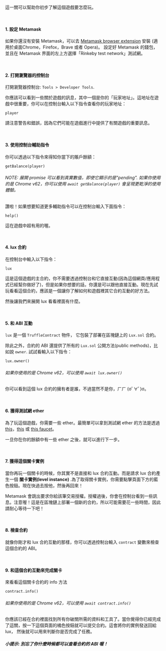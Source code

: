 這一關可以幫助你初步了解這個遊戲要怎麼玩。

&nbsp;
#### 1. 設定 Metamask
如果你還沒有安裝 Metamask，可以去 [Metamask browser extension](https://metamask.io/) 安裝 (適用於桌面Chrome，Firefox，Brave 或者 Opera)。
設定好 Metamask 的錢包，並且在 Metamask 界面的左上方選擇「Rinkeby test network」測試網。

&nbsp;
#### 2. 打開瀏覽器的控制台
打開瀏覽器控制台: `Tools > Developer Tools`.

你應該可以看到一些關於遊戲的訊息，其中一個是你的「玩家地址」。這地址在遊戲中很重要，你可以在控制台輸入以下指令查看你的玩家地址：

```
player
```

請注意警告和錯誤，因為它們可能在遊戲進行中提供了有關遊戲的重要訊息。

&nbsp;
#### 3. 使用控制台輔助指令

你可以透過以下指令來得知你當下的賬戶餘額：

```
getBalance(player)
```

###### NOTE: 展開 promise 可以看到真實數值，即使它顯示的是"pending". 如果你使用的是 Chrome v62，你可以使用 `await getBalance(player)` 會呈現更乾淨的使用體驗。

讚啦！如果想要知道更多輔助指令可以在控制台輸入下面指令：
```
help()
```
這在遊戲中超有用的喔。

&nbsp;
#### 4. lux 合約
在控制台中輸入以下指令：
```
lux
```

這是這個遊戲的主合約，你不需要透過控制台和它直接互動(因為這個網頁/應用程式已經幫你做好了)，但是如果你想要的話，你還是可以跟他直接互動。現在先試玩看看這個合約，應該是一個讓你了解如何和遊戲裡其它合約互動的好方法。

然後讓我們來展開 lux 看看裡面有什麼。

&nbsp;
#### 5. 和 ABI 互動
`lux` 是一個 `TruffleContract` 物件， 它包裝了部署在區塊鏈上的 `Lux.sol` 合約。

除此之外，合約的 ABI 還提供了所有的 `Lux.sol` 公開方法(public methods)，比如說 `owner`. 試試看輸入以下指令：
```
lux.owner()
```

######  如果你使用的是 Chrome v62，可以使用 `await lux.owner()`
你可以看到這個 lux 合約的擁有者是誰，不過當然不是你，ㄏㄏ (σﾟ∀ﾟ)σ。

&nbsp;
#### 6. 獲得測試網 ether
為了玩這個遊戲，你需要一些 ether。最簡單可以拿到測試網 ether 的方法是透過 [this](https://faucet.rinkeby.io/)，[this](https://faucets.chain.link/rinkeby) 或 [this faucet](https://faucet.paradigm.xyz/)。

一旦你在你的餘額中有一些 ether 之後，就可以進行下一步。

&nbsp;
#### 7. 獲得這個關卡實例
當你再玩一個關卡的時候，你其實不是直接和 lux 合約互動。而是請求 lux 合約產生一個 **關卡實例(level instance)** .為了取得關卡實例，你需要點擊頁面下方的藍色按鈕。現在快過去按他，然後再回來！

Metamask 會跳出要求你給該筆交易授權。授權過後，你會在控制台看到一些訊息。注意喔！這是在區塊鏈上部署一個新的合約，所以可能需要花一些時間，因此請耐心等待一下吧！

&nbsp;
#### 8. 檢查合約
就像你剛才和 lux 合約互動的那樣，你可以透過控制台輸入 `contract` 變數來檢查這個合約的 ABI。

&nbsp;
#### 9. 和這個合約互動來完成關卡
來看看這個關卡合約的 info 方法
```
contract.info()
```

###### 如果你使用的是 Chrome v62，可以使用 `await contract.info()`

你應該已經在合約裡面找到所有你破關所需的資料和工具了。當你覺得你已經完成了這關，按一下這個頁面的橘色按鈕就可以提交合約。這會將你的實例發送回給 lux， 然後就可以用來判斷你是否完成了任務。

##### 小提示: 別忘了你什麼時候都可以查看合約的 ABI 喔！